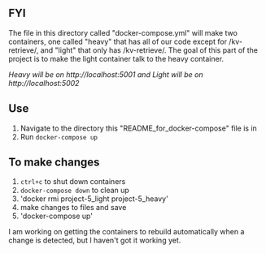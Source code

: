 ## FYI
The file in this directory called "docker-compose.yml" will make two containers, one called "heavy" that has all of our code except for /kv-retrieve/, and "light" that only has /kv-retrieve/. The goal of this part of the project is to make the light container talk to the heavy container.

*Heavy will be on http://localhost:5001 and Light will be on http://localhost:5002*

## Use
1. Navigate to the directory this "README_for_docker-compose" file is in
2. Run `docker-compose up`

## To make changes
1. `ctrl+c` to shut down containers
2. `docker-compose down` to clean up
3. 'docker rmi project-5_light project-5_heavy'
3. make changes to files and save
4. 'docker-compose up'

I am working on getting the containers to rebuild automatically when a change is detected, but I haven't got it working yet.

